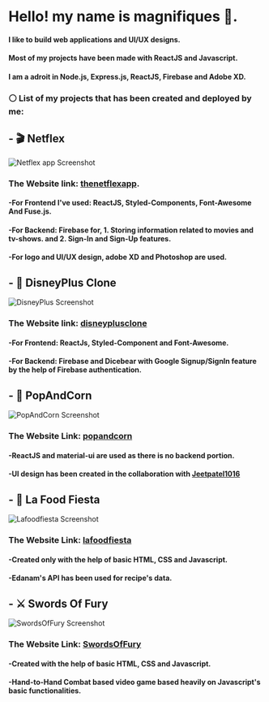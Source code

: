 #  Hello! my name is magnifiques :pizza:.

#### I like to build web applications and UI/UX designs.
#### Most of my projects have been made with ReactJS and Javascript.
#### I am a adroit in Node.js, Express.js, ReactJS, Firebase and Adobe XD.



### ⚪ List of my projects that has been created and deployed by me: 



## - 🎬 Netflex

  ![Netflex app Screenshot](https://drive.google.com/uc?id=1F1j997kcKaPt3jL-7tHQ1faMhEgOg5N_)
  
  ### The Website link: [thenetflexapp](https://thenetflexapp.vercel.app/).
  
  
  #### -For Frontend I've used: ReactJS, Styled-Components, Font-Awesome And Fuse.js.
  #### -For Backend: Firebase for, 1. Storing information related to movies and tv-shows. and 2. Sign-In and Sign-Up features.
  #### -For logo and UI/UX design, adobe XD and Photoshop are used.
  
  
## - 🎥 DisneyPlus Clone

  ![DisneyPlus Screenshot](https://drive.google.com/uc?id=1Pu7ACP9nrQ8si7gVUahrzJO9OgOufu_6)
  
  ### The Website link: [disneyplusclone](https://thedisneyplusclone.vercel.app)
  
  
  #### -For Frontend: ReactJs, Styled-Component and Font-Awesome.
  #### -For Backend: Firebase and Dicebear with Google Signup/SignIn feature by the help of Firebase authentication.


## - 🍿 PopAndCorn

  ![PopAndCorn Screenshot](https://drive.google.com/uc?id=1A-yFW7cks0XzmpgAYr_VqJJf4hFu3q1B)
  
  ### The Website Link: [popandcorn](https://popandcorn.netlify.app/)
  
  #### -ReactJS and material-ui are used as there is no backend portion.
  #### -UI design has been created in the collaboration with [Jeetpatel1016](https://github.com/JeetPatel1016)

## - 🍜 La Food Fiesta

  ![Lafoodfiesta Screenshot](https://drive.google.com/uc?id=1YA_0SsaxNU_hc2-Q40EQFS6GEvj5t9Z_)
  
  ### The Website Link: [lafoodfiesta](https://magnifiques.github.io/lafoodfiesta/)
  
  #### -Created only with the help of basic HTML, CSS and Javascript.
  #### -Edanam's API has been used for recipe's data.
  
## - ⚔ Swords Of Fury

  ![SwordsOfFury Screenshot](https://drive.google.com/uc?id=1ct9a3ndcTeK0ElKux3UjED4g5BLsaHVp)
  
  ### The Website Link: [SwordsOfFury](https://swordfight.netlify.app/)
  
  #### -Created with the help of basic HTML, CSS and Javascript.
  #### -Hand-to-Hand Combat based video game based heavily on Javascript's basic functionalities.
  
<!--
**magnifiques/magnifiques** is a ✨ _special_ ✨ repository because its `README.md` (this file) appears on your GitHub profile.

Here are some ideas to get you started:

- 🔭 I’m currently working on ...
- 🌱 I’m currently learning ...
- 👯 I’m looking to collaborate on ...
- 🤔 I’m looking for help with ...
- 💬 Ask me about ...
- 📫 How to reach me: ...
- 😄 Pronouns: ...
- ⚡ Fun fact: ...
-->

